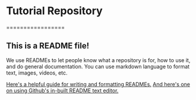 # Tutorial Repository
=================

## This is a README file!
We use READMEs to let people know what a repository is for, how to use it, and do general documentation.
You can use markdown language to format text, images, videos, etc.

[Here's a helpful guide for writing and formatting READMEs.](https://docs.github.com/en/github/writing-on-github/getting-started-with-writing-and-formatting-on-github/basic-writing-and-formatting-syntax)
[And here's one on using Github's in-built README text editor.](https://guides.github.com/features/wikis/)

